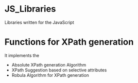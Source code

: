 # JS_Libraries
Libraries written for the JavaScript

# Functions for XPath generation
It implements the 
- Absolute XPath generation Algorithm
- XPath Suggestion based on selective attributes
- Robula Algorithm for XPath generation
